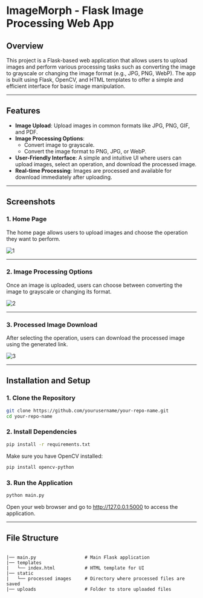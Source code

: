 # ImageMorph - Flask Image Processing Web App

## Overview

This project is a Flask-based web application that allows users to upload images and perform various processing tasks such as converting the image to grayscale or changing the image format (e.g., JPG, PNG, WebP). The app is built using Flask, OpenCV, and HTML templates to offer a simple and efficient interface for basic image manipulation.

---

## Features

- **Image Upload**: Upload images in common formats like JPG, PNG, GIF, and PDF.
- **Image Processing Options**: 
  - Convert image to grayscale.
  - Convert the image format to PNG, JPG, or WebP.
- **User-Friendly Interface**: A simple and intuitive UI where users can upload images, select an operation, and download the processed image.
- **Real-time Processing**: Images are processed and available for download immediately after uploading.

---

## Screenshots

### 1. Home Page

The home page allows users to upload images and choose the operation they want to perform.

![1](https://github.com/user-attachments/assets/ea45ffc6-c6da-4d62-a754-29cb2a5e5211)


---

### 2. Image Processing Options

Once an image is uploaded, users can choose between converting the image to grayscale or changing its format.

![2](https://github.com/user-attachments/assets/964309f2-a763-428b-90b2-4e05d6cfc906)

---

### 3. Processed Image Download

After selecting the operation, users can download the processed image using the generated link.

![3](https://github.com/user-attachments/assets/4e197b1a-123a-4c78-adee-b2cee66fad72)

---

## Installation and Setup

### 1. Clone the Repository

```bash
git clone https://github.com/yourusername/your-repo-name.git
cd your-repo-name
```


### 2. Install Dependencies
```bash
pip install -r requirements.txt
```
Make sure you have OpenCV installed:
```bash
pip install opencv-python
```

### 3. Run the Application
```bash
python main.py

```

Open your web browser and go to http://127.0.0.1:5000 to access the application.

---

## File Structure

```

|── main.py                  # Main Flask application
|── templates
|   └── index.html           # HTML template for UI
|── static
|   └── processed images     # Directory where processed files are saved
|── uploads                  # Folder to store uploaded files


```


